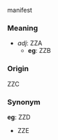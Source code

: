 manifest
### Meaning
+ _adj_: ZZA
    + __eg__: ZZB

### Origin

ZZC

### Synonym

__eg__: ZZD

+ ZZE


